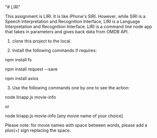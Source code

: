 "# LIRI" 

This assignment is LIRI. It is like iPhone's SIRI. However, while SIRI is a Speech Interpretation and Recognition Interface, LIRI is a Language Interpretation and Recognition Interface. LIRI is a command line node app that takes in parameters and gives back data from OMDB API.

1. clone this project to the local.

2. Install the following commands if requires:

npm install fs

npm install request --save

npm install axios

3. Use the following commands one by one to see the action:

node liriapp.js movie-info

or

node liriapp.js movie-info [any movie name of your choice]

Please note: for movie names with space between words, please add a plus(+) sign replacing the space.